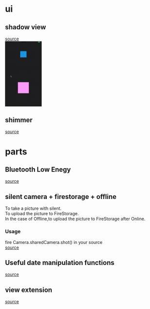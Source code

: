 # ui
## shadow view
<a href="https://github.com/highchops1981/mypace-swift/tree/master/ui/shadowView">source</a><br>
<img src="https://github.com/highchops1981/mypace-res/blob/master/shadowview.gif" alt="" title="" width=120>
## shimmer
<a href="https://github.com/highchops1981/mypace-swift/tree/master/ui/shimmer">source</a><br>
# parts
## Bluetooth Low Enegy
<a href="https://github.com/highchops1981/mypace-swift/tree/master/parts/ble">source</a><br>
## silent camera + firestorage + offline
To take a picture with silent.<br>
To upload the picture to FireStorage.<br>
In the case of  Offline,to upload the picture to FireStorage after Online.<br>
### Usage
fire Camera.sharedCamera.shot() in your source<br>
<a href="https://github.com/highchops1981/mypace-swift/tree/master/parts/silent%20camera%2Bfirestorage%2Boffline/silentcamera%2Bfirestorage%2Boffline">source</a><br>
## Useful date manipulation functions
<a href="https://github.com/highchops1981/mypace-swift/blob/master/parts/DateUtil.swift">source</a><br>
## view extension
<a href="https://github.com/highchops1981/mypace-swift/blob/master/parts/UIView_Extension.swift">source</a><br>
